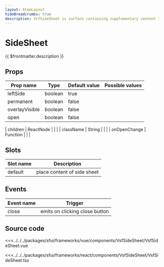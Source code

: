```yaml
---
layout: AtomLayout
hideBreadcrumbs: true
description: VsfSideSheet is surface containing supplementary content that is anchored to the left or right edge of the screen.
---
```

# SideSheet

{{ $frontmatter.description }}

<Generate />

## Props


| Prop name             | Type                       | Default value | Possible values                        |
|-----------------------|----------------------------|---------------|----------------------------------------|
|  leftSide             |  boolean                   |  true         |                                        |
|  permanent            |  boolean                   |  false        |                                        |
|  overlayVisible       |  boolean                   |  false        |                                        |
|  open                 |  boolean                   |  false        |                                        |
<!-- react -->
|  children             |  ReactNode                 |               |                                        |
|  className            |  String                    |               |                                        |
|  onOpenChange         |  Function                  |               |                                        |
<!-- end react -->
<!-- vue -->

## Slots

| Slot name       |            Description            |
| ---------       | :-------------------------------: |
|  default        |  place content of side sheet      |

## Events

| Event name |            Trigger               |
| ---------- | :----------------------------:   |
|  close     |  emits on clicking close button  |
<!-- end vue -->

## Source code

<!-- vue -->
<<<../../../packages/sfui/frameworks/vue/components/VsfSideSheet/VsfSideSheet.vue
<!-- end vue -->
<!-- react -->
<<<../../../packages/sfui/frameworks/react/components/VsfSideSheet/VsfSideSheet.tsx
<!-- end react -->
